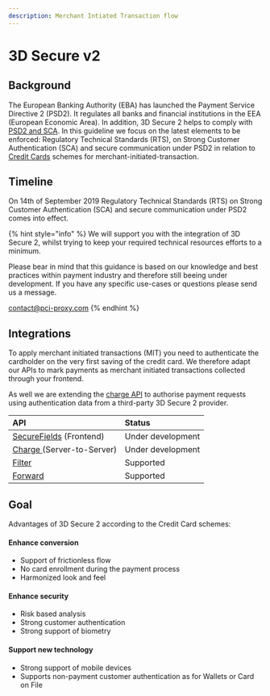 ```yaml
---
description: Merchant Intiated Transaction flow
---
```


# 3D Secure v2

## Background

The European Banking Authority \(EBA\) has launched the Payment Service Directive 2 \(PSD2\). It regulates all banks and financial institutions in the EEA \(European Economic Area\). In addition, 3D Secure 2 helps to comply with [PSD2 and SCA](https://docs.datatrans.ch/docs/psd2-and-sca). In this guideline we focus on the latest elements to be enforced: Regulatory Technical Standards \(RTS\), on Strong Customer Authentication \(SCA\) and secure communication under PSD2 in relation to [Credit Cards](https://docs.datatrans.ch/docs/credit-cards) schemes for merchant-initiated-transaction. 

## Timeline

On 14th of September 2019 Regulatory Technical Standards \(RTS\) on Strong Customer Authentication \(SCA\) and secure communication under PSD2 comes into effect.

{% hint style="info" %}
We will support you with the integration of 3D Secure 2, whilst trying to keep your required technical resources efforts to a minimum.  
  
Please bear in mind that this guidance is based on our knowledge and best practices within payment industry and therefore still beeing under development. If you have any specific use-cases or questions please send us a message.

contact@pci-proxy.com
{% endhint %}

## Integrations

To apply merchant initiated transactions \(MIT\) you need to authenticate the cardholder on the very first saving of the credit card. We therefore adapt our APIs to mark payments as merchant initiated transactions collected through your frontend. 

As well we are extending the [charge API](../use-stored-cards/authorize.md) to authorise payment requests using authentication data from a third-party 3D Secure 2 provider.

| API | Status |
| :--- | :--- |
| [SecureFields](../collect-and-store-cards/capture-iframes/) \(Frontend\) | Under development |
| [Charge ](../use-stored-cards/authorize.md)\(Server-to-Server\) | Under development |
| [Filter](../collect-and-store-cards/filter-payloads.md) | Supported  |
| [Forward](../use-stored-cards/forward/) | Supported |

## Goal

Advantages of 3D Secure 2 according to the Credit Card schemes:

#### Enhance conversion

* Support of frictionless flow
* No card enrollment during the payment process
* Harmonized look and feel

#### Enhance security

* Risk based analysis
* Strong customer authentication
* Strong support of biometry

#### Support new technology

* Strong support of mobile devices
* Supports non-payment customer authentication as for Wallets or Card on File

